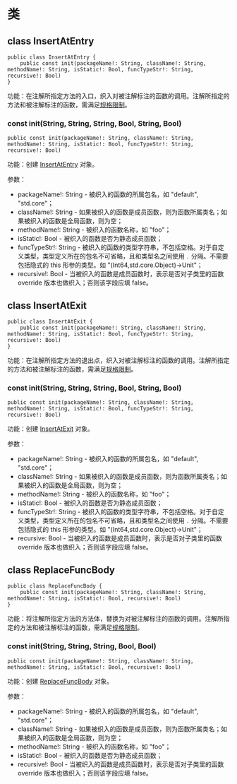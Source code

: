 # 类

## class InsertAtEntry

```cangjie
public class InsertAtEntry {
    public const init(packageName!: String, className!: String, methodName!: String, isStatic!: Bool, funcTypeStr!: String, recursive!: Bool)
}
```

功能：在注解所指定方法的入口，织入对被注解标注的函数的调用。注解所指定的方法和被注解标注的函数，需满足[规格限制](../aspectCJ_package_overview.md#规格和使用)。

### const init(String, String, String, Bool, String, Bool)

```cangjie
public const init(packageName!: String, className!: String, methodName!: String, isStatic!: Bool, funcTypeStr!: String, recursive!: Bool)
```

功能：创建 [InsertAtEntry](aspectCJ_package_classes.md#class-insertatentry) 对象。

参数：

- packageName!: String - 被织入的函数的所属包名，如 "default", "std.core"；
- className!: String - 如果被织入的函数是成员函数，则为函数所属类名；如果被织入的函数是全局函数，则为空；
- methodName!: String - 被织入的函数名称，如 "foo"；
- isStatic!: Bool - 被织入的函数是否为静态成员函数；
- funcTypeStr!: String - 被织入的函数的类型字符串，不包括空格。对于自定义类型，类型定义所在的包名不可省略，且和类型名之间使用 `.` 分隔。不需要包括隐式的 this 形参的类型。如 "(Int64,std.core.Object)->Unit"；
- recursive!: Bool - 当被织入的函数是成员函数时，表示是否对子类里的函数 override 版本也做织入；否则该字段应填 false。


## class InsertAtExit

```cangjie
public class InsertAtExit {
    public const init(packageName!: String, className!: String, methodName!: String, isStatic!: Bool, funcTypeStr!: String, recursive!: Bool)
}
```

功能：在注解所指定方法的退出点，织入对被注解标注的函数的调用。注解所指定的方法和被注解标注的函数，需满足[规格限制](../aspectCJ_package_overview.md#规格和使用)。

### const init(String, String, String, Bool, String, Bool)

```cangjie
public const init(packageName!: String, className!: String, methodName!: String, isStatic!: Bool, funcTypeStr!: String, recursive!: Bool)
```

功能：创建 [InsertAtExit](aspectCJ_package_classes.md#class-insertatexit) 对象。

参数：

- packageName!: String - 被织入的函数的所属包名，如 "default", "std.core"；
- className!: String - 如果被织入的函数是成员函数，则为函数所属类名；如果被织入的函数是全局函数，则为空；
- methodName!: String - 被织入的函数名称，如 "foo"；
- isStatic!: Bool - 被织入的函数是否为静态成员函数；
- funcTypeStr!: String - 被织入的函数的类型字符串，不包括空格。对于自定义类型，类型定义所在的包名不可省略，且和类型名之间使用 `.` 分隔。不需要包括隐式的 this 形参的类型。如 "(Int64,std.core.Object)->Unit"；
- recursive: Bool - 当被织入的函数是成员函数时，表示是否对子类里的函数 override 版本也做织入；否则该字段应填 false。

## class ReplaceFuncBody

```cangjie
public class ReplaceFuncBody {
    public const init(packageName!: String, className!: String, methodName!: String, isStatic!: Bool, recursive!: Bool)
}
```

功能：将注解所指定方法的方法体，替换为对被注解标注的函数的调用。注解所指定的方法和被注解标注的函数，需满足[规格限制](../aspectCJ_package_overview.md#规格和使用)。

### const init(String, String, String, Bool, Bool)

```cangjie
public const init(packageName!: String, className!: String, methodName!: String, isStatic!: Bool, recursive!: Bool)
```

功能：创建 [ReplaceFuncBody](aspectCJ_package_classes.md#class-replacefuncbody) 对象。

参数：

- packageName!: String - 被织入的函数的所属包名，如 "default", "std.core"；
- className!: String - 如果被织入的函数是成员函数，则为函数所属类名；如果被织入的函数是全局函数，则为空；
- methodName!: String - 被织入的函数名称，如 "foo"；
- isStatic!: Bool - 被织入的函数是否为静态成员函数；
- recursive!: Bool - 当被织入的函数是成员函数时，表示是否对子类里的函数 override 版本也做织入；否则该字段应填 false。
